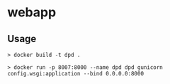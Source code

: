 # webapp

## Usage

```
> docker build -t dpd .

> docker run -p 8007:8000 --name dpd dpd gunicorn config.wsgi:application --bind 0.0.0.0:8000
```

